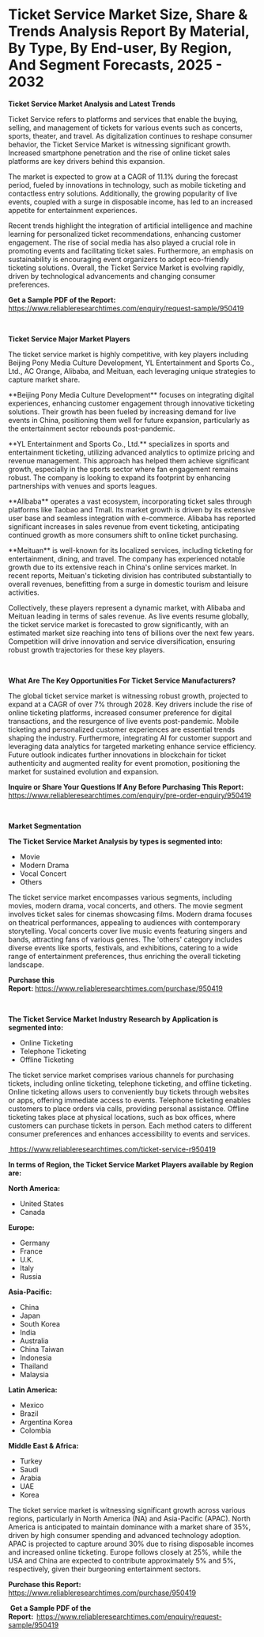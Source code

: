 <p><h1>Ticket Service Market Size, Share & Trends Analysis Report By Material, By Type, By End-user, By Region, And Segment Forecasts, 2025 - 2032</h1></p><p><strong>Ticket Service Market Analysis and Latest Trends</strong></p>
<p><p>Ticket Service refers to platforms and services that enable the buying, selling, and management of tickets for various events such as concerts, sports, theater, and travel. As digitalization continues to reshape consumer behavior, the Ticket Service Market is witnessing significant growth. Increased smartphone penetration and the rise of online ticket sales platforms are key drivers behind this expansion.</p><p>The market is expected to grow at a CAGR of 11.1% during the forecast period, fueled by innovations in technology, such as mobile ticketing and contactless entry solutions. Additionally, the growing popularity of live events, coupled with a surge in disposable income, has led to an increased appetite for entertainment experiences. </p><p>Recent trends highlight the integration of artificial intelligence and machine learning for personalized ticket recommendations, enhancing customer engagement. The rise of social media has also played a crucial role in promoting events and facilitating ticket sales. Furthermore, an emphasis on sustainability is encouraging event organizers to adopt eco-friendly ticketing solutions. Overall, the Ticket Service Market is evolving rapidly, driven by technological advancements and changing consumer preferences.</p></p>
<p><strong>Get a Sample PDF of the Report:&nbsp;</strong> <a href="https://www.reliableresearchtimes.com/enquiry/request-sample/950419?utm_campaign=3678&utm_medium=2&utm_source=Github&utm_content=ia&utm_term=17042025&utm_id=ticket-service">https://www.reliableresearchtimes.com/enquiry/request-sample/950419</a></p>
<p>&nbsp;</p>
<p><strong>Ticket Service Major Market Players</strong></p>
<p><p>The ticket service market is highly competitive, with key players including Beijing Pony Media Culture Development, YL Entertainment and Sports Co., Ltd., AC Orange, Alibaba, and Meituan, each leveraging unique strategies to capture market share.</p><p>**Beijing Pony Media Culture Development** focuses on integrating digital experiences, enhancing customer engagement through innovative ticketing solutions. Their growth has been fueled by increasing demand for live events in China, positioning them well for future expansion, particularly as the entertainment sector rebounds post-pandemic.</p><p>**YL Entertainment and Sports Co., Ltd.** specializes in sports and entertainment ticketing, utilizing advanced analytics to optimize pricing and revenue management. This approach has helped them achieve significant growth, especially in the sports sector where fan engagement remains robust. The company is looking to expand its footprint by enhancing partnerships with venues and sports leagues.</p><p>**Alibaba** operates a vast ecosystem, incorporating ticket sales through platforms like Taobao and Tmall. Its market growth is driven by its extensive user base and seamless integration with e-commerce. Alibaba has reported significant increases in sales revenue from event ticketing, anticipating continued growth as more consumers shift to online ticket purchasing.</p><p>**Meituan** is well-known for its localized services, including ticketing for entertainment, dining, and travel. The company has experienced notable growth due to its extensive reach in China's online services market. In recent reports, Meituan's ticketing division has contributed substantially to overall revenues, benefitting from a surge in domestic tourism and leisure activities.</p><p>Collectively, these players represent a dynamic market, with Alibaba and Meituan leading in terms of sales revenue. As live events resume globally, the ticket service market is forecasted to grow significantly, with an estimated market size reaching into tens of billions over the next few years. Competition will drive innovation and service diversification, ensuring robust growth trajectories for these key players.</p></p>
<p>&nbsp;</p>
<p><strong>What Are The Key Opportunities For Ticket Service Manufacturers?</strong></p>
<p><p>The global ticket service market is witnessing robust growth, projected to expand at a CAGR of over 7% through 2028. Key drivers include the rise of online ticketing platforms, increased consumer preference for digital transactions, and the resurgence of live events post-pandemic. Mobile ticketing and personalized customer experiences are essential trends shaping the industry. Furthermore, integrating AI for customer support and leveraging data analytics for targeted marketing enhance service efficiency. Future outlook indicates further innovations in blockchain for ticket authenticity and augmented reality for event promotion, positioning the market for sustained evolution and expansion.</p></p>
<p><strong>Inquire or Share Your Questions If Any Before Purchasing This Report:</strong> <a href="https://www.reliableresearchtimes.com/enquiry/pre-order-enquiry/950419?utm_campaign=3678&utm_medium=2&utm_source=Github&utm_content=ia&utm_term=17042025&utm_id=ticket-service">https://www.reliableresearchtimes.com/enquiry/pre-order-enquiry/950419</a></p>
<p>&nbsp;</p>
<p><strong>Market Segmentation</strong></p>
<p><strong>The Ticket Service Market Analysis by types is segmented into:</strong></p>
<p><ul><li>Movie</li><li>Modern Drama</li><li>Vocal Concert</li><li>Others</li></ul></p>
<p><p>The ticket service market encompasses various segments, including movies, modern drama, vocal concerts, and others. The movie segment involves ticket sales for cinemas showcasing films. Modern drama focuses on theatrical performances, appealing to audiences with contemporary storytelling. Vocal concerts cover live music events featuring singers and bands, attracting fans of various genres. The 'others' category includes diverse events like sports, festivals, and exhibitions, catering to a wide range of entertainment preferences, thus enriching the overall ticketing landscape.</p></p>
<p><strong>Purchase this Report:&nbsp;</strong><a href="https://www.reliableresearchtimes.com/purchase/950419?utm_campaign=3678&utm_medium=2&utm_source=Github&utm_content=ia&utm_term=17042025&utm_id=ticket-service">https://www.reliableresearchtimes.com/purchase/950419</a></p>
<p>&nbsp;</p>
<p><strong>The Ticket Service Market Industry Research by Application is segmented into:</strong></p>
<p><ul><li>Online Ticketing</li><li>Telephone Ticketing</li><li>Offline Ticketing</li></ul></p>
<p><p>The ticket service market comprises various channels for purchasing tickets, including online ticketing, telephone ticketing, and offline ticketing. Online ticketing allows users to conveniently buy tickets through websites or apps, offering immediate access to events. Telephone ticketing enables customers to place orders via calls, providing personal assistance. Offline ticketing takes place at physical locations, such as box offices, where customers can purchase tickets in person. Each method caters to different consumer preferences and enhances accessibility to events and services.</p></p>
<p><a href="https://www.reliableresearchtimes.com/ticket-service-r950419?utm_campaign=3678&utm_medium=2&utm_source=Github&utm_content=ia&utm_term=17042025&utm_id=ticket-service">&nbsp;https://www.reliableresearchtimes.com/ticket-service-r950419</a></p>
<p><strong>In terms of Region, the Ticket Service Market Players available by Region are:</strong></p>
<p>
    <p> <strong> North America: </strong>
        <ul>
            <li>United States</li>
            <li>Canada</li>
        </ul>
        </p> 
    <p> <strong> Europe: </strong>
        <ul>
            <li>Germany</li>
            <li>France</li>
            <li>U.K.</li>
            <li>Italy</li>
            <li>Russia</li>
        </ul>
        </p> 
    <p> <strong> Asia-Pacific: </strong>
        <ul>
            <li>China</li>
            <li>Japan</li>
            <li>South Korea</li>
            <li>India</li>
            <li>Australia</li>
            <li>China Taiwan</li>
            <li>Indonesia</li>
            <li>Thailand</li>
            <li>Malaysia</li>
        </ul>
        </p> 
    <p> <strong> Latin America: </strong>
        <ul>
            <li>Mexico</li>
            <li>Brazil</li>
            <li>Argentina Korea</li>
            <li>Colombia</li>
        </ul>
        </p> 
    <p> <strong> Middle East & Africa: </strong>
        <ul>
            <li>Turkey</li>
            <li>Saudi</li>
            <li>Arabia</li>
            <li>UAE</li>
            <li>Korea</li>
        </ul>
    </p>
    </p>
<p><p>The ticket service market is witnessing significant growth across various regions, particularly in North America (NA) and Asia-Pacific (APAC). North America is anticipated to maintain dominance with a market share of 35%, driven by high consumer spending and advanced technology adoption. APAC is projected to capture around 30% due to rising disposable incomes and increased online ticketing. Europe follows closely at 25%, while the USA and China are expected to contribute approximately 5% and 5%, respectively, given their burgeoning entertainment sectors.</p></p>
<p><strong>Purchase this Report: </strong><a href="https://www.reliableresearchtimes.com/purchase/950419?utm_campaign=3678&utm_medium=2&utm_source=Github&utm_content=ia&utm_term=17042025&utm_id=ticket-service">https://www.reliableresearchtimes.com/purchase/950419</a></p>
<p>&nbsp;<strong>Get a Sample PDF of the Report:&nbsp;&nbsp;</strong><a href="https://www.reliableresearchtimes.com/enquiry/request-sample/950419?utm_campaign=3678&utm_medium=2&utm_source=Github&utm_content=ia&utm_term=17042025&utm_id=ticket-service">https://www.reliableresearchtimes.com/enquiry/request-sample/950419</a></p>
<p><strong></strong></p>
<p><p></p><p></p><p></p></p>